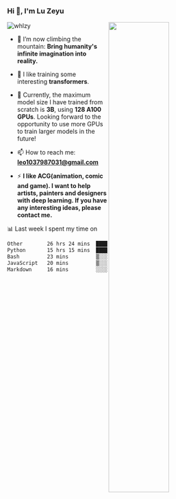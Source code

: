 ### Hi 👋, I'm Lu Zeyu

<img src="https://komarev.com/ghpvc/?username=whlzy&label=Profile%20views&color=0e75b6&style=flat" alt="whlzy" />
<img align="right" width="53%" src="https://github-readme-stats.vercel.app/api?username=whlzy&show_icons=true">

- 🔭 I’m now climbing the mountain: **Bring humanity's infinite imagination into reality.**

- 🌄 I like training some interesting **transformers**.

- 🌠 Currently, the maximum model size I have trained from scratch is **3B**, using **128 A100 GPUs**. Looking forward to the opportunity to use more GPUs to train larger models in the future!

- 📫 How to reach me: **leo1037987031@gmail.com**

- ⚡ **I like ACG(animation, comic and game). I want to help artists, painters and designers with deep learning. If you have any interesting ideas, please contact me.**

📊 Last week I spent my time on

<!--START_SECTION:waka-->

```txt
Other        26 hrs 24 mins  ███████████████░░░░░░░░░░   60.64 %
Python       15 hrs 15 mins  ████████▓░░░░░░░░░░░░░░░░   35.05 %
Bash         23 mins         ▒░░░░░░░░░░░░░░░░░░░░░░░░   00.90 %
JavaScript   20 mins         ▒░░░░░░░░░░░░░░░░░░░░░░░░   00.77 %
Markdown     16 mins         ░░░░░░░░░░░░░░░░░░░░░░░░░   00.61 %
```

<!--END_SECTION:waka-->

